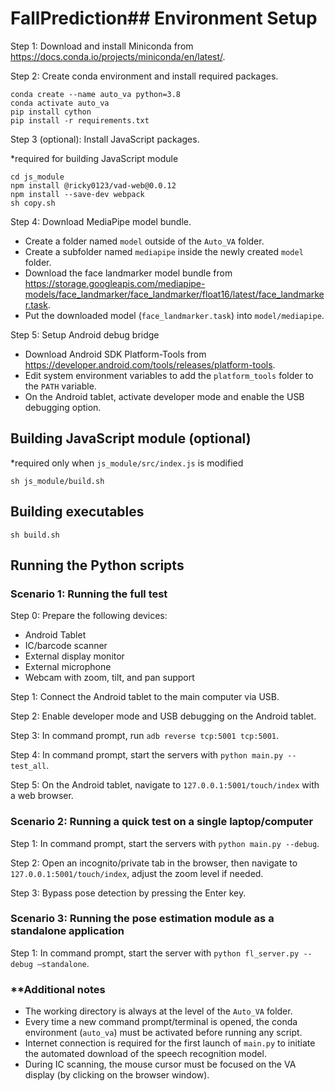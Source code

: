 # FallPrediction## Environment Setup
Step 1: Download and install Miniconda from https://docs.conda.io/projects/miniconda/en/latest/.

Step 2: Create conda environment and install required packages.
```
conda create --name auto_va python=3.8
conda activate auto_va
pip install cython
pip install -r requirements.txt
```
Step 3 (optional): Install JavaScript packages.

*required for building JavaScript module
```
cd js_module
npm install @ricky0123/vad-web@0.0.12
npm install --save-dev webpack
sh copy.sh
```
Step 4: Download MediaPipe model bundle.
- Create a folder named `model` outside of the `Auto_VA` folder.
- Create a subfolder named `mediapipe` inside the newly created `model` folder.
- Download the face landmarker model bundle from https://storage.googleapis.com/mediapipe-models/face_landmarker/face_landmarker/float16/latest/face_landmarker.task.
- Put the downloaded model (`face_landmarker.task`) into `model/mediapipe`.

Step 5: Setup Android debug bridge
- Download Android SDK Platform-Tools from https://developer.android.com/tools/releases/platform-tools.
- Edit system environment variables to add the `platform_tools` folder to the `PATH` variable.
- On the Android tablet, activate developer mode and enable the USB debugging option.

## Building JavaScript module (optional)
*required only when `js_module/src/index.js` is modified 
```
sh js_module/build.sh
```

## Building executables
```
sh build.sh
```

## Running the Python scripts
### Scenario 1: Running the full test
Step 0: Prepare the following devices: 
 - Android Tablet
 - IC/barcode scanner
 - External display monitor
 - External microphone
 - Webcam with zoom, tilt, and pan support

Step 1: Connect the Android tablet to the main computer via USB.

Step 2: Enable developer mode and USB debugging on the Android tablet.

Step 3: In command prompt, run `adb reverse tcp:5001 tcp:5001`.

Step 4: In command prompt, start the servers with `python main.py --test_all`.

Step 5: On the Android tablet, navigate to `127.0.0.1:5001/touch/index` with a web browser.

### Scenario 2: Running a quick test on a single laptop/computer
Step 1: In command prompt, start the servers with `python main.py --debug`.

Step 2: Open an incognito/private tab in the browser, then navigate to `127.0.0.1:5001/touch/index`, adjust the zoom level if needed.

Step 3: Bypass pose detection by pressing the Enter key.

### Scenario 3: Running the pose estimation module as a standalone application
Step 1: In command prompt, start the server with `python fl_server.py --debug –standalone`.

### **Additional notes
 - The working directory is always at the level of the `Auto_VA` folder.
 - Every time a new command prompt/terminal is opened, the conda environment (`auto_va`) must be activated before running any script.
 - Internet connection is required for the first launch of `main.py` to initiate the automated download of the speech recognition model.
 - During IC scanning, the mouse cursor must be focused on the VA display (by clicking on the browser window).
